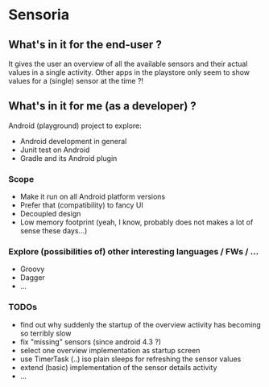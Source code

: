 Sensoria
========

## What's in it for the end-user ?
It gives the user an overview of all the available sensors and their actual values in a single activity.
Other apps in the playstore only seem to show values for a (single) sensor at the time ?!

## What's in it for me (as a developer) ?
Android (playground) project to explore:
- Android development in general
- Junit test on Android
- Gradle and its Android plugin

### Scope
- Make it run on all Android platform versions
- Prefer that (compatibility) to fancy UI
- Decoupled design
- Low memory footprint (yeah, I know, probably does not makes a lot of sense these days...)

### Explore (possibilities of) other interesting languages / FWs / ...
- Groovy
- Dagger
- ...

### TODOs
- find out why suddenly the startup of the overview activity has becoming so terribly slow
- fix "missing" sensors (since android 4.3 ?)
- select one overview implementation as startup screen
- use TimerTask (..) iso plain sleeps for refreshing the sensor values
- extend (basic) implementation of the sensor details activity
- ...
